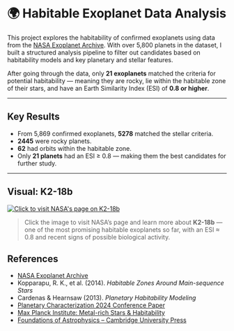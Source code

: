 # 🌍 Habitable Exoplanet Data Analysis

This project explores the habitability of confirmed exoplanets using data from the [NASA Exoplanet Archive](https://exoplanetarchive.ipac.caltech.edu/). With over 5,800 planets in the dataset, I built a structured analysis pipeline to filter out candidates based on habitability models and key planetary and stellar features.

After going through the data, only **21 exoplanets** matched the criteria for potential habitability — meaning they are rocky, lie within the habitable zone of their stars, and have an Earth Similarity Index (ESI) of **0.8 or higher**.

---

## Key Results

- From 5,869 confirmed exoplanets, **5278** matched the stellar criteria.
- **2445** were rocky planets.
- **62** had orbits within the habitable zone.
- Only **21 planets** had an ESI ≥ 0.8 — making them the best candidates for further study.

---

## Visual: K2-18b

[![Click to visit NASA's page on K2-18b](https://cdn.dribbble.com/userupload/42149953/file/original-16520d18f0425c5bb28b52b7893ae3f2.png?resize=1200x900&vertical=center)](https://science.nasa.gov/exoplanet-catalog/k2-18-b/)

> Click the image to visit NASA’s page and learn more about **K2-18b** — one of the most promising habitable exoplanets so far, with an ESI ≈ 0.8 and recent signs of possible biological activity.

## References

- [NASA Exoplanet Archive](https://exoplanetarchive.ipac.caltech.edu/)
- Kopparapu, R. K., et al. (2014). _Habitable Zones Around Main-sequence Stars_
- Cardenas & Hearnsaw (2013). _Planetary Habitability Modeling_
- [Planetary Characterization 2024 Conference Paper](https://www.hou.usra.edu/meetings/planetcharacterization2024/pdf/2912.pdf)
- [Max Planck Institute: Metal-rich Stars & Habitability](https://www.mpic.de/5368702/unwirtliche-planeten-durch-metallreiche-sterne)
- [Foundations of Astrophysics – Cambridge University Press](https://www.cambridge.org/highereducation/books/foundations-of-astrophysics/EC157954F91AF2EE427CEB2C12465F42#overview)
